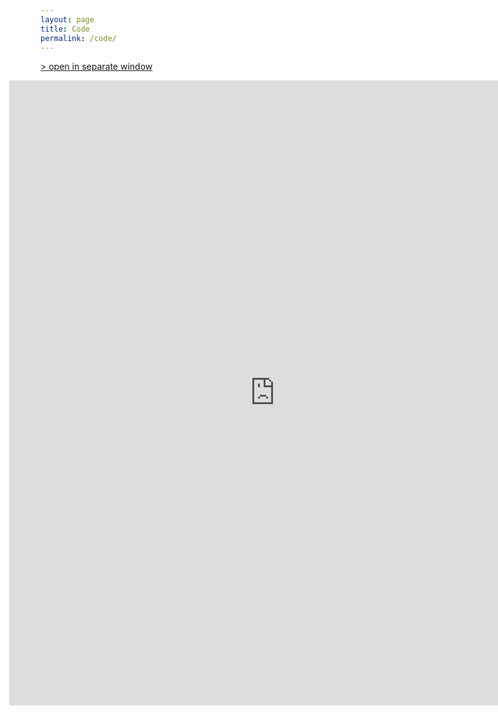 ```yaml
---
layout: page
title: Code
permalink: /code/
---
```


[> open in separate window](https://github.com/fr1tz/terminal-overload)  

<iframe src="https://github.com/fr1tz/terminal-overload" style="border:0; width:850px; height:1000px; margin: 0 -50px;"></iframe>
